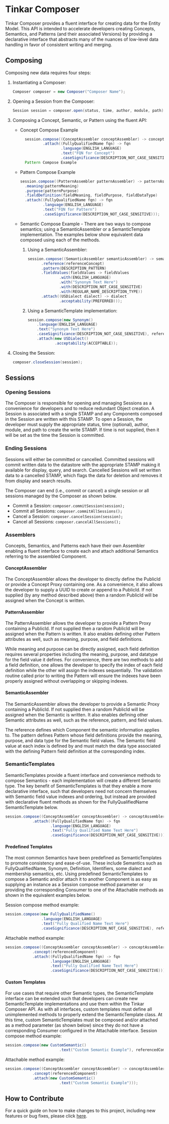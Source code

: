 # Tinkar Composer

Tinkar Composer provides a fluent interface for creating data for the Entity Model. This API is intended to accelerate developers creating Concepts, Semantics, and Patterns (and their associated Versions) by providing a declarative interface that abstracts many of the nuances of low-level data handling in favor of consistent writing and merging.

## Composing

Composing new data requires four steps:

1. Instantiating a Composer:

    ```java
    Composer composer = new Composer("Composer Name");
    ```

2. Opening a Session from the Composer:
    ```java
    Session session = composer.open(status, time, author, module, path);
    ```

3. Composing a Concept, Semantic, or Pattern using the fluent API:
    * Concept Compose Example

      ```java
        session.compose((ConceptAssembler conceptAssembler) -> conceptAssembler
                .attach((FullyQualifiedName fqn) -> fqn
                        .language(ENGLISH_LANGUAGE)
                        .text("FQN for Concept")
                        .caseSignificance(DESCRIPTION_NOT_CASE_SENSITIVE)));
        Pattern Compose Example
        ```
    
    * Pattern Compose Example

      ```java
      session.compose((PatternAssembler patternAssembler) -> patternAssembler
        .meaning(patternMeaning)
        .purpose(patternPurpose)
        .fieldDefinition(fieldMeaning, fieldPurpose, fieldDataType)
        .attach((FullyQualifiedName fqn) -> fqn
                .language(ENGLISH_LANGUAGE)
                .text("FQN for Pattern")
                .caseSignificance(DESCRIPTION_NOT_CASE_SENSITIVE)));
      ```
          
    * Semantic Compose Example - There are two ways to compose semantics; using a SemanticAssembler or a SemanticTemplate implementation.
       The examples below show equivalent data composed using each of the methods.

       1. Using a SemanticAssembler:

          ```java
          session.compose((SemanticAssembler semanticAssembler) -> semanticAssembler
                .reference(referenceConcept)
                .pattern(DESCRIPTION_PATTERN)
                .fieldValues(fieldValues -> fieldValues
                        .with(ENGLISH_LANGUAGE)
                        .with("Synonym Text Here")
                        .with(DESCRIPTION_NOT_CASE_SENSITIVE)
                        .with(REGULAR_NAME_DESCRIPTION_TYPE))
                .attach((USDialect dialect) -> dialect
                        .acceptability(PREFERRED)));
            ```
      2. Using a SemanticTemplate implementation:
         
            ```java
            session.compose(new Synonym()
                .language(ENGLISH_LANGUAGE)
                .text("Synonym Text Here")
                .caseSignificance(DESCRIPTION_NOT_CASE_SENSITIVE), referenceConcept)
                .attach(new USDialect()
                        .acceptability(ACCEPTABLE));
           ```

4. Closing the Session:

    ```java
    composer.closeSession(session);
    ```
 

## Sessions

### Opening Sessions

The Composer is responsible for opening and managing Sessions as a convenience for developers and to reduce redundant Object creation. A Session is associated 
with a single STAMP and any Components composed in the Session are written with this STAMP. To open a Session, the developer must supply the appropriate 
status, time (optional), author, module, and path to create the write STAMP. If time is not supplied, then it will be set as the time the Session is committed.

### Ending Sessions

Sessions will either be committed or cancelled. Committed sessions will commit written data to the datastore with the appropriate STAMP making it available 
for display, query, and search. Cancelled Sessions will set written data to a cancelled STAMP, which flags the data for deletion and removes it from 
display and search results.

The Composer can end (i.e., commit or cancel) a single session or all sessions managed by the Composer as shown below.

* Commit a Session: `composer.commitSession(session);`
* Commit all Sessions: `composer.commitAllSessions();`
* Cancel a Session: `composer.cancelSession(session);`
* Cancel all Sessions: `composer.cancelAllSessions();`

### Assemblers

Concepts, Semantics, and Patterns each have their own Assembler enabling a fluent interface to create each and attach additional Semantics referring to the assembled Component.

#### ConceptAssembler

The ConceptAssembler allows the developer to directly define the PublicId or provide a Concept Proxy containing one. As a convenience, it also allows the 
developer to supply a UUID to create or append to a PublicId. If not supplied (by any method described above) then a random PublicId will be assigned when the 
Concept is written.

#### PatternAssembler

The PatternAssembler allows the developer to provide a Pattern Proxy containing a PublicId. If not supplied then a random PublicId will be assigned when the 
Pattern is written. It also enables defining other Pattern attributes as well, such as meaning, purpose, and field definitions.

While meaning and purpose can be directly assigned, each field definition requires several properties including the meaning, purpose, and datatype for the 
field value it defines. For convenience, there are two methods to add a field definition, one allows the developer to specify the index of each field definition 
while the other will assign the indexes sequentially. The validation routine called prior to writing the Pattern will ensure the indexes have been properly 
assigned without overlapping or skipping indexes.

#### SemanticAssembler

The SemanticAssembler allows the developer to provide a Semantic Proxy containing a PublicId. If not supplied then a random PublicId will be assigned when the 
Semantic is written. It also enables defining other Semantic attributes as well, such as the reference, pattern, and field values.

The reference defines which Component the semantic information applies to. The pattern defines Pattern whose field definitions provide the meaning, purpose, 
and data type for the Semantic field values. The Semantic field value at each index is defined by and must match the data type associated with the defining Pattern 
field definition at the corresponding index.

### SemanticTemplates
SemanticTemplates provide a fluent interface and convenience methods to compose Semantics - each implementation will create a different Semantic type. The key 
benefit of SemanticTemplates is that they enable a more declarative interface, such that developers need not concern themselves with Semantic field value indexes 
and ordering, but instead are provided with declarative fluent methods as shown for the FullyQualifiedName SemanticTemplate below.

```java
session.compose((ConceptAssembler conceptAssembler) -> conceptAssembler
            .attach((FullyQualifiedName fqn) -> fqn
                    .language(ENGLISH_LANGUAGE)
                    .text("Fully Qualified Name Text Here")
                    .caseSignificance(DESCRIPTION_NOT_CASE_SENSITIVE)));
```

#### Predefined Templates

The most common Semantics have been predefined as SemanticTemplates to promote consistency and ease-of-use. These include Semantics such as 
FullyQualifiedName, Synonym, Definition, Identifiers, some dialect and membership semantics, etc. Using predefined SemanticTemplates to compose a Semantic 
and/or attach it to another Component is as easy as supplying an instance as a Session compose method parameter or providing the corresponding Consumer to one 
of the Attachable methods as shown in the equivalent examples below.

Session compose method example:

```java
session.compose(new FullyQualifiedName()
                .language(ENGLISH_LANGUAGE)
                .text("Fully Qualified Name Text Here")
                .caseSignificance(DESCRIPTION_NOT_CASE_SENSITIVE), referencedComponent);
```

Attachable method example:

```java
session.compose((ConceptAssembler conceptAssembler) -> conceptAssembler
            .concept(referencedComponent)
            .attach((FullyQualifiedName fqn) -> fqn
                    .language(ENGLISH_LANGUAGE)
                    .text("Fully Qualified Name Text Here")
                    .caseSignificance(DESCRIPTION_NOT_CASE_SENSITIVE)));
```

#### Custom Templates

For use cases that require other Semantic types, the SemanticTemplate interface can be extended such that developers can create new SemanticTemplate 
implementations and use them within the Tinkar Composer API. As with all interfaces, custom templates must define all unimplemented methods to properly 
extend the SemanticTemplate class. At this time, custom SemanticTemplates must be composed and/or attached as a method parameter (as shown below) since 
they do not have a corresponding Consumer configured in the Attachable interface.
Session compose method example:

```java
session.compose(new CustomSemantic()
                        .text("Custom Semantic Example"), referencedComponent);
```

Attachable method example:

```java
session.compose((ConceptAssembler conceptAssembler) -> conceptAssembler
            .concept(referencedComponent)
            .attach(new CustomSemantic()
                        .text("Custom Semantic Example")));
```

## How to Contribute

For a quick guide on how to make changes to this project, including new features or bug fixes, please click [here](doc/how-to-contribute.md).


